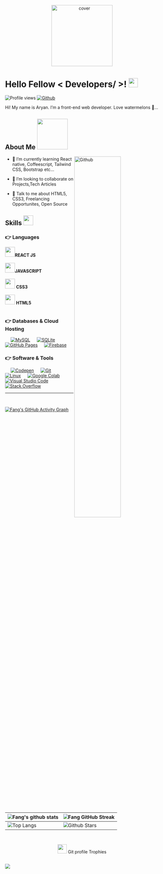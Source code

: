 <div align="center">
<img height = "200" src="https://raw.githubusercontent.com/Aditya664/Aditya664/main/68747470733a2f2f6d69726f2e6d656469756d2e636f6d2f6d61782f313434342f312a5a352d6c576b797a635242356168676d3971797876672e706e67.png" alt="cover" />
</div>

<h1> Hello Fellow < Developers/ >! <img src = "https://raw.githubusercontent.com/MartinHeinz/MartinHeinz/master/wave.gif" width = 30px> </h1>
<p align='center'>
</p>


![Profile views](https://visitor-badge.glitch.me/badge?page_id=HeyFang.HeyFang)
[![Github](https://img.shields.io/github/followers/HeyFang?label=Follow&style=social)](https://github.com/HeyFang)

<div size='20px'> Hi! My name is Aryan. I’m a front-end web developer. Love watermelons 🍉... 
</div>

<h2> About Me <img src = "https://media0.giphy.com/media/KDDpcKigbfFpnejZs6/giphy.gif?cid=ecf05e47oy6f4zjs8g1qoiystc56cu7r9tb8a1fe76e05oty&rid=giphy.gif" width = 100px></h2>

<img width="55%" align="right" alt="Github" src="https://raw.githubusercontent.com/onimur/.github/master/.resources/git-header.svg" />


- 🌱 I’m currently learning React native, Coffeescript, Tailwind CSS, Bootstrap etc... 

- 👯 I’m looking to collaborate on Projects,Tech Articles 

- 💬 Talk to me about HTML5, CSS3, Freelancing Opportunites, Open Source 

<h2> Skills <img src = "https://media2.giphy.com/media/QssGEmpkyEOhBCb7e1/giphy.gif?cid=ecf05e47a0n3gi1bfqntqmob8g9aid1oyj2wr3ds3mg700bl&rid=giphy.gif" width = 32px> </h2>

### 👉 Languages

<img width ='32px' src ='https://raw.githubusercontent.com/rahulbanerjee26/githubAboutMeGenerator/main/icons/reactjs.svg'>**REACT JS**<br><br>
<img width ='32px' src ='https://raw.githubusercontent.com/rahulbanerjee26/githubAboutMeGenerator/main/icons/javascript.svg'>**JAVASCRIPT**<br><br>
<img width ='32px' src ='https://raw.githubusercontent.com/rahulbanerjee26/githubAboutMeGenerator/main/icons/css.svg'> **CSS3**<br><br>
<img width ='32px' src ='https://raw.githubusercontent.com/rahulbanerjee26/githubAboutMeGenerator/main/icons/html.svg?logo=html'> **HTML5**<br><br>

 ### 👉 Databases & Cloud Hosting
<p align="left">
  &emsp;
    <a href="https://www.mysql.com/"><img alt="MySQL" src="https://img.shields.io/badge/MySQL-00000F?style=for-the-badge&logo=mysql&logoColor=white"></a>
  &emsp;
    <a href="https://www.sqlite.org/"><img alt="SQLite" src ="https://img.shields.io/badge/SQLite-07405E?style=for-the-badge&logo=sqlite&logoColor=white"/></a>
  &emsp;
    <a href="https://www.github.com"><img alt="GitHub Pages" src="https://img.shields.io/badge/GitHub-100000?style=for-the-badge&logo=github&logoColor=white"></a>
  &emsp;
<a href="https://firebase.google.com/"><img alt="Firebase" src ="https://img.shields.io/badge/firebase-ffca28?style=for-the-badge&logo=firebase&logoColor=black"></a>
 </p>

 ### 👉 Software & Tools
 
<p>
  &emsp;
    <a href="#"><img alt="Codepen" src="https://img.shields.io/badge/Codepen-000000?style=for-the-badge&logo=codepen&logoColor=white"></a>
  &emsp;
    <a href="#"><img alt="Git" src="https://img.shields.io/badge/Git-F05032?style=for-the-badge&logo=git&logoColor=white"></a>
  &emsp;
    <a href="#"><img alt="Linux" src="https://img.shields.io/badge/Linux-FCC624?style=for-the-badge&logo=linux&logoColor=black"></a>
  &emsp;
    <a href="#"><img alt="Google Colab" src="https://img.shields.io/badge/Colab-F9AB00?style=for-the-badge&logo=googlecolab&color=525252"></a>
  &emsp;
    <a href="#"><img alt="Visual Studio Code" src="https://img.shields.io/badge/Visual_Studio_Code-0078D4?style=for-the-badge&logo=visual%20studio%20code&logoColor=white"></a>
  &emsp;
    <a href="#"><img alt="Stack Overflow" src="https://img.shields.io/badge/Stack_Overflow-FE7A16?style=for-the-badge&logo=stack-overflow&logoColor=white"></a>

<br>
<hr>

  <br>
  
[![Fang's GitHub Activity Graph](https://activity-graph.herokuapp.com/graph?username=HeyFang&theme=tokyonight)](https://git.io/praveenscience)

| ![Fang's github stats](https://github-readme-stats.vercel.app/api?username=HeyFang&show_icons=true&theme=tokyonight) | ![Fang GitHub Streak](https://github-readme-streak-stats.herokuapp.com/?user=HeyFang&theme=tokyonight) |
| --- | --- |
| ![Top Langs](https://github-readme-stats.vercel.app/api/top-langs/?username=HeyFang&theme=tokyonight) | ![Github Stars](https://github-readme-stats.vercel.app/api?username=HeyFang&show_icons=true&locale=en&count_private=true&hide_rank=true&custom_title=My%20GitHub%20Stats&disable_animations=true&theme=tokyonight) |

<br>
<p align="center"><img src="https://media.giphy.com/media/QaMcXSekUWx7aogAUr/giphy.gif" width="30" />&nbsp;Git profile Trophies</p><br>
<img src="https://github-profile-trophy.vercel.app/?username=HeyFang&theme=tokyonight" />
